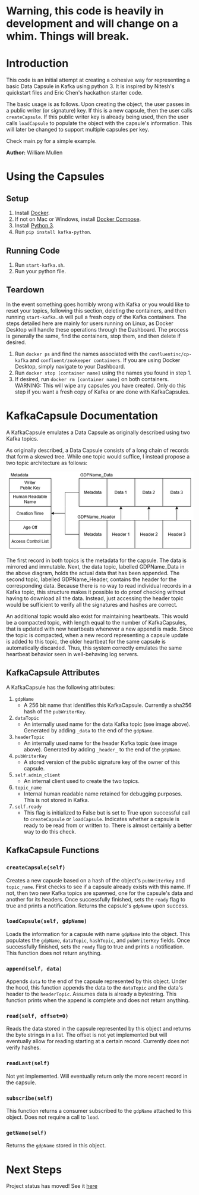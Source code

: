 # Warning, this code is heavily in development and will change on a whim.  Things will break.

# Introduction
This code is an initial attempt at creating a cohesive way for representing a basic
Data Capsule in Kafka using python 3.  It is inspired by Nitesh's quickstart files
and Eric Chen's hackathon starter code.  



The basic usage is as follows.  Upon creating the object, the user passes in a public writer (or signature) key.  If this is a new capsule, then the user calls `createCapsule`.  If this public writer key is already being used, then the user calls `loadCapsule` to populate the object with the capsule's information.  This will later be changed to support multiple capsules per key.  

Check main.py for a simple example.  

**Author:** William Mullen

# Using the Capsules
## Setup
1. Install [Docker](https://docs.docker.com/get-docker/).
2. If not on Mac or Windows, install [Docker Compose](https://docs.docker.com/compose/install/).
3. Install [Python 3](https://www.python.org/downloads/).
4. Run `pip install kafka-python`.

## Running Code
1. Run `start-kafka.sh`.
2. Run your python file.

## Teardown

In the event something goes horribly wrong with Kafka or you would like to reset your topics, following this section, deleting the containers, and then running `start-kafka.sh` will pull a fresh copy of the Kafka containers.  The steps detailed here are mainly for users running on Linux, as Docker Desktop will handle these operations through the Dashboard.  The process is generally the same, find the containers, stop them, and then delete if desired.

1. Run `docker ps` and find the names associated with the `confluentinc/cp-kafka` and `confluent/zookeeper containers`.  If you are using Docker Desktop, simply navigate to your Dashboard.
2. Run `docker stop [container name]` using the names you found in step 1. 
3. If desired, run `docker rm [container name]` on both containers.  WARNING: This will wipe any capsules you have created.  Only do this step if you want a fresh copy of Kafka or are done with KafkaCapsules.  

# KafkaCapsule Documentation
A KafkaCapsule emulates a Data Capsule as originally described using two Kafka topics.

As originally described, a Data Capsule consists of a long chain of records that form a skewed tree.  While one topic would suffice, I instead propose a two topic architecture as follows:

![KafkaCapsule structure](/images/kafkaCapsules.png)

The first record in both topics is the metadata for the capsule.  The data is mirrored and immutable.  Next, the data topic, labelled GDPName_Data in the above diagram, holds the actual data that has been appended.  The second topic, labelled GDPName_Header, contains the header for the corresponding data.  Because there is no way to read individual records in a Kafka topic, this structure makes it possible to do proof checking without having to download all the data.  Instead, just accessing the header topic would be sufficient to verify all the signatures and hashes are correct.  

An additional topic would also exist for maintaining heartbeats.  This would be a compacted topic, with length equal to the number of KafkaCapsules, that is updated with new heartbeats whenever a new append is made.  Since the topic is compacted, when a new record representing a capsule update is added to this topic, the older heartbeat for the same capsule is automatically discarded.  Thus, this system correctly emulates the same heartbeat behavior seen in well-behaving log servers.  


## KafkaCapsule Attributes
A KafkaCapsule has the following attributes:

1. `gdpName`
    * A 256 bit name that identifies this KafkaCapsule.  Currently a sha256 hash of the `pubWriterKey`. 
2. `dataTopic`
    * An internally used name for the data Kafka topic (see image above).  Generated by adding `_data` to the end of the `gdpName`.  
3. `headerTopic`
    * An internally used name for the header Kafka topic (see image above).  Generated by adding `_header_` to the end of the `gdpName`.  
4. `pubWriterKey`
    * A stored version of the public signature key of the owner of this capsule.
5. `self.admin_client`
    * An internal client used to create the two topics.
6. `topic_name`
    * Internal human readable name retained for debugging purposes.  This is not stored in Kafka.
7. `self.ready`
    * This flag is initialized to False but is set to True upon successful call to `createCapsule` or `loadCapsule`.  Indicates whether a capsule is ready to be read from or written to.  There is almost certainly a better way to do this check.    

## KafkaCapsule Functions
### `createCapsule(self)`
Creates a new capusle based on a hash of the object's `pubWriterkey` and `topic_name`.  First checks to see if a capsule already exists with this name.  If not, then two new Kafka topics are spawned, one for the capsule's data and another for its headers.  Once successfully finished, sets the `ready` flag to true and prints a notification.  Returns the capsule's `gdpName` upon success.

### `loadCapsule(self, gdpName)`
Loads the information for a capsule with name `gdpName` into the object.  This populates the `gdpName`, `dataTopic`, `hashTopic`, and `pubWriterKey` fields.  Once successfully finished, sets the `ready` flag to true and prints a notification.  This function does not return anything.

### `append(self, data)`
Appends `data` to the end of the capsule represented by this object.  Under the hood, this function appends the data to the `dataTopic` and the data's header to the `headerTopic`.  Assumes data is already a bytestring. This function prints when the append is complete and does not return anything.

### `read(self, offset=0)`
Reads the data stored in the capsule represented by this object and returns the byte strings in a list.  The offset is not yet implemented but will eventually allow for reading starting at a certain record.  Currently does not verify hashes.

### `readLast(self)`
Not yet implemented.  Will eventually return only the more recent record in the capsule.  

### `subscribe(self)`
This function returns a consumer subscribed to the `gdpName` attached to this object.  Does not require a call to `load`.    

### `getName(self)`
Returns the `gdpName` stored in this object.  

# Next Steps
Project status has moved! See it [here](https://docs.google.com/spreadsheets/d/1QuNKCmNz51L1ffJxc4ATpewFE0DxSTTQ02T6d6clJ9s/edit?usp=sharing)
